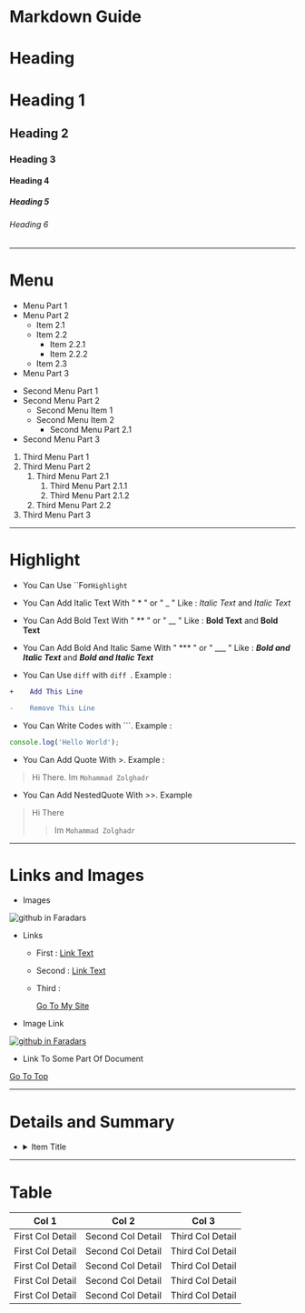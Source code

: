 <h1 id="top-doc">Markdown Guide</h1>

# Heading

# Heading 1

## Heading 2

### Heading 3

#### Heading 4

##### Heading 5

###### Heading 6

---

# Menu

- Menu Part 1
- Menu Part 2
  - Item 2.1
  - Item 2.2
    - Item 2.2.1
    - Item 2.2.2
  - Item 2.3
- Menu Part 3

<ul>
    <li>Second Menu Part 1</li>
    <li>Second Menu Part 2
        <ul>
            <li>Second Menu Item 1</li>
            <li>Second Menu Item 2
                <ul>
                    <li>Second Menu Part 2.1</li>
                </ul>
            </li>
        </ul>
    </li>
    <li>Second Menu Part 3</li>
</ul>

1. Third Menu Part 1
2. Third Menu Part 2
   1. Third Menu Part 2.1
      1. Third Menu Part 2.1.1
      2. Third Menu Part 2.1.2
   2. Third Menu Part 2.2
3. Third Menu Part 3

---

# Highlight

- You Can Use ``For`Highlight`

- You Can Add Italic Text With " * " or " _ " Like : *Italic Text* and _Italic Text_

- You Can Add Bold Text With " ** " or " __ " Like : **Bold Text** and **Bold Text**

- You Can Add Bold And Italic Same With " *** " or " ___ " Like : ***Bold and Italic Text*** and ___Bold and Italic Text___

- You Can Use `diff` with `diff `. Example :

```diff
+    Add This Line

-    Remove This Line
```

- You Can Write Codes with ```. Example :

```javascript
console.log('Hello World');
```

- You Can Add Quote With >. Example :

> Hi There. Im `Mohammad Zolghadr`

- You Can Add NestedQuote With >>. Example

> Hi There
>
> > Im `Mohammad Zolghadr`

---

# Links and Images

- Images

![github in Faradars](https://faradars.org/wp-content/uploads/2023/03/04/640370c6ae4eb-fvpub164-png.png)

- Links

  - First : [Link Text](https://faradars.org/)

  - Second : <a href="https://faradars.org">Link Text</a>

  - Third : 

    [variable_link_name]:https://faradars.org
    [Go To My Site][variable_link_name]

- Image Link

[![github in Faradars](https://faradars.org/wp-content/uploads/2023/03/04/640370c6ae4eb-fvpub164-png.png)](https://faradars.org)


- Link To Some Part Of Document

<a href="#top-doc">Go To Top</a>

---

# Details and Summary

<ul>
  <li>
    <details>
      <summary>Item Title</summary>
      <ul>
        <li>
          <details>
            <summary>Menu 2</summary>
            <ul>
              <li>Menu 2.1</li>
              <li>Menu 2.2</li>
            </ul>
          </details>
        </li>
      </ul>
    </details>
  </li>
</ul>

---


# Table

| Col 1 | Col 2 | Col 3 |
|--|--|--|
|First Col Detail | Second Col Detail | Third Col Detail |
|First Col Detail | Second Col Detail | Third Col Detail |
|First Col Detail | Second Col Detail | Third Col Detail |
|First Col Detail | Second Col Detail | Third Col Detail |
|First Col Detail | Second Col Detail | Third Col Detail |
